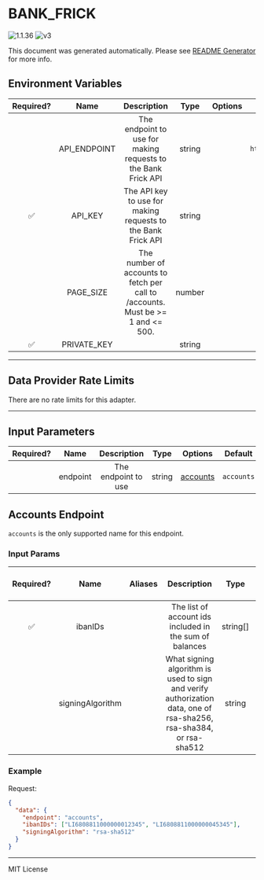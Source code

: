 # BANK_FRICK

![1.1.36](https://img.shields.io/github/package-json/v/smartcontractkit/external-adapters-js?filename=packages/sources/bank-frick/package.json) ![v3](https://img.shields.io/badge/framework%20version-v3-blueviolet)

This document was generated automatically. Please see [README Generator](../../scripts#readme-generator) for more info.

## Environment Variables

| Required? |     Name     |                                   Description                                   |  Type  | Options |                   Default                   |
| :-------: | :----------: | :-----------------------------------------------------------------------------: | :----: | :-----: | :-----------------------------------------: |
|           | API_ENDPOINT |          The endpoint to use for making requests to the Bank Frick API          | string |         | `https://olbsandbox.bankfrick.li/webapi/v2` |
|    ✅     |   API_KEY    |          The API key to use for making requests to the Bank Frick API           | string |         |                                             |
|           |  PAGE_SIZE   | The number of accounts to fetch per call to /accounts. Must be >= 1 and <= 500. | number |         |                    `500`                    |
|    ✅     | PRIVATE_KEY  |                                                                                 | string |         |                                             |

---

## Data Provider Rate Limits

There are no rate limits for this adapter.

---

## Input Parameters

| Required? |   Name   |     Description     |  Type  |            Options             |  Default   |
| :-------: | :------: | :-----------------: | :----: | :----------------------------: | :--------: |
|           | endpoint | The endpoint to use | string | [accounts](#accounts-endpoint) | `accounts` |

## Accounts Endpoint

`accounts` is the only supported name for this endpoint.

### Input Params

| Required? |       Name       | Aliases |                                                    Description                                                     |   Type   |                 Options                  |   Default    | Depends On | Not Valid With |
| :-------: | :--------------: | :-----: | :----------------------------------------------------------------------------------------------------------------: | :------: | :--------------------------------------: | :----------: | :--------: | :------------: |
|    ✅     |     ibanIDs      |         |                              The list of account ids included in the sum of balances                               | string[] |                                          |              |            |                |
|           | signingAlgorithm |         | What signing algorithm is used to sign and verify authorization data, one of rsa-sha256, rsa-sha384, or rsa-sha512 |  string  | `rsa-sha256`, `rsa-sha384`, `rsa-sha512` | `rsa-sha512` |            |                |

### Example

Request:

```json
{
  "data": {
    "endpoint": "accounts",
    "ibanIDs": ["LI6808811000000012345", "LI6808811000000045345"],
    "signingAlgorithm": "rsa-sha512"
  }
}
```

---

MIT License
